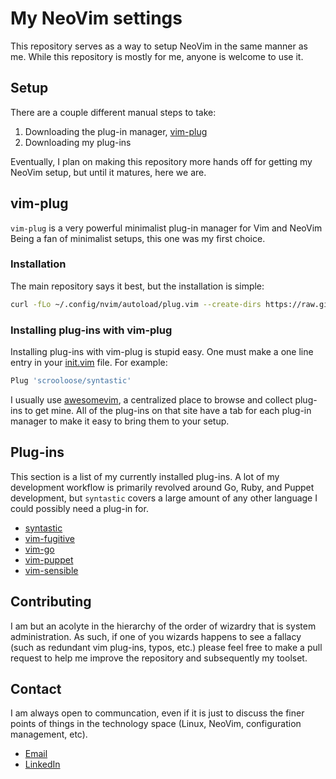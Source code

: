 # My NeoVim settings

This repository serves as a way to setup NeoVim in the same manner as me.
While this repository is mostly for me, anyone is welcome to use it.

## Setup

There are a couple different manual steps to take:

  1. Downloading the plug-in manager, [vim-plug](https://github.com/junegunn/vim-plug)
  1. Downloading my plug-ins

Eventually, I plan on making this repository more hands off for getting
my NeoVim setup, but until it matures, here we are.

## vim-plug

`vim-plug` is a very powerful minimalist plug-in manager for Vim and NeoVim
Being a fan of minimalist setups, this one was my first choice.

### Installation

The main repository says it best, but the installation is simple:

```bash
curl -fLo ~/.config/nvim/autoload/plug.vim --create-dirs https://raw.githubusercontent.com/junegunn/vim-plug/master/plug.vim
```

### Installing plug-ins with vim-plug

Installing plug-ins with vim-plug is stupid easy. One must make a one line entry
in your [init.vim](init.vim) file. For example:

```bash
Plug 'scrooloose/syntastic'
```

I usually use [awesomevim](https://vimawesome.com/), a centralized place
to browse and collect plug-ins to get mine. All of the plug-ins on that
site have a tab for each plug-in manager to make it easy to bring them to your setup.

## Plug-ins

  This section is a list of my currently installed plug-ins. A lot of my development
workflow is primarily revolved around Go, Ruby, and Puppet development, but
`syntastic` covers a large amount of any other language I could possibly need a
plug-in for.

  - [syntastic](https://github.com/vim-syntastic/syntastic)
  - [vim-fugitive](https://github.com/tpope/vim-fugitive)
  - [vim-go](https://github.com/fatih/vim-go)
  - [vim-puppet](https://github.com/rodjek/vim-puppet)
  - [vim-sensible](https://github.com/tpope/vim-sensible)

## Contributing

I am but an acolyte in the hierarchy of the order of wizardry that is system
administration. As such, if one of you wizards happens to see a fallacy (such
as redundant vim plug-ins, typos, etc.) please feel free to make a pull request
to help me improve the repository and subsequently my toolset.

## Contact

I am always open to communcation, even if it is just to discuss the finer points
of things in the technology space (Linux, NeoVim, configuration management, etc).

  - [Email](mailto:bsmreker1@icloud.com)
  - [LinkedIn](https://www.linkedin.com/in/blake-smreker-b1378113a/)
